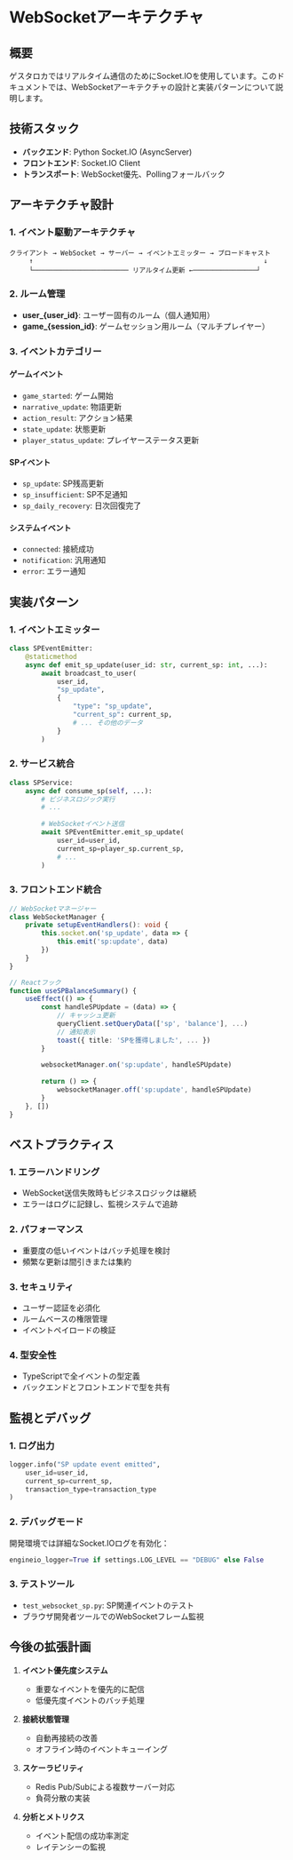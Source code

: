 # WebSocketアーキテクチャ

## 概要
ゲスタロカではリアルタイム通信のためにSocket.IOを使用しています。このドキュメントでは、WebSocketアーキテクチャの設計と実装パターンについて説明します。

## 技術スタック

- **バックエンド**: Python Socket.IO (AsyncServer)
- **フロントエンド**: Socket.IO Client
- **トランスポート**: WebSocket優先、Pollingフォールバック

## アーキテクチャ設計

### 1. イベント駆動アーキテクチャ

```
クライアント → WebSocket → サーバー → イベントエミッター → ブロードキャスト
     ↑                                                          ↓
     └──────────────────────── リアルタイム更新 ←────────────────┘
```

### 2. ルーム管理

- **user_{user_id}**: ユーザー固有のルーム（個人通知用）
- **game_{session_id}**: ゲームセッション用ルーム（マルチプレイヤー）

### 3. イベントカテゴリー

#### ゲームイベント
- `game_started`: ゲーム開始
- `narrative_update`: 物語更新
- `action_result`: アクション結果
- `state_update`: 状態更新
- `player_status_update`: プレイヤーステータス更新

#### SPイベント
- `sp_update`: SP残高更新
- `sp_insufficient`: SP不足通知
- `sp_daily_recovery`: 日次回復完了

#### システムイベント
- `connected`: 接続成功
- `notification`: 汎用通知
- `error`: エラー通知

## 実装パターン

### 1. イベントエミッター

```python
class SPEventEmitter:
    @staticmethod
    async def emit_sp_update(user_id: str, current_sp: int, ...):
        await broadcast_to_user(
            user_id,
            "sp_update",
            {
                "type": "sp_update",
                "current_sp": current_sp,
                # ... その他のデータ
            }
        )
```

### 2. サービス統合

```python
class SPService:
    async def consume_sp(self, ...):
        # ビジネスロジック実行
        # ...
        
        # WebSocketイベント送信
        await SPEventEmitter.emit_sp_update(
            user_id=user_id,
            current_sp=player_sp.current_sp,
            # ...
        )
```

### 3. フロントエンド統合

```typescript
// WebSocketマネージャー
class WebSocketManager {
    private setupEventHandlers(): void {
        this.socket.on('sp_update', data => {
            this.emit('sp:update', data)
        })
    }
}

// Reactフック
function useSPBalanceSummary() {
    useEffect(() => {
        const handleSPUpdate = (data) => {
            // キャッシュ更新
            queryClient.setQueryData(['sp', 'balance'], ...)
            // 通知表示
            toast({ title: 'SPを獲得しました', ... })
        }
        
        websocketManager.on('sp:update', handleSPUpdate)
        
        return () => {
            websocketManager.off('sp:update', handleSPUpdate)
        }
    }, [])
}
```

## ベストプラクティス

### 1. エラーハンドリング
- WebSocket送信失敗時もビジネスロジックは継続
- エラーはログに記録し、監視システムで追跡

### 2. パフォーマンス
- 重要度の低いイベントはバッチ処理を検討
- 頻繁な更新は間引きまたは集約

### 3. セキュリティ
- ユーザー認証を必須化
- ルームベースの権限管理
- イベントペイロードの検証

### 4. 型安全性
- TypeScriptで全イベントの型定義
- バックエンドとフロントエンドで型を共有

## 監視とデバッグ

### 1. ログ出力
```python
logger.info("SP update event emitted", 
    user_id=user_id, 
    current_sp=current_sp,
    transaction_type=transaction_type
)
```

### 2. デバッグモード
開発環境では詳細なSocket.IOログを有効化：
```python
engineio_logger=True if settings.LOG_LEVEL == "DEBUG" else False
```

### 3. テストツール
- `test_websocket_sp.py`: SP関連イベントのテスト
- ブラウザ開発者ツールでのWebSocketフレーム監視

## 今後の拡張計画

1. **イベント優先度システム**
   - 重要なイベントを優先的に配信
   - 低優先度イベントのバッチ処理

2. **接続状態管理**
   - 自動再接続の改善
   - オフライン時のイベントキューイング

3. **スケーラビリティ**
   - Redis Pub/Subによる複数サーバー対応
   - 負荷分散の実装

4. **分析とメトリクス**
   - イベント配信の成功率測定
   - レイテンシーの監視